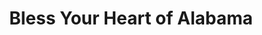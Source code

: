 ---
title: "Bless Your Heart of Alabama"
url: /eclectic/bless-your-heart-of-alabama/
shop: Möbel
---